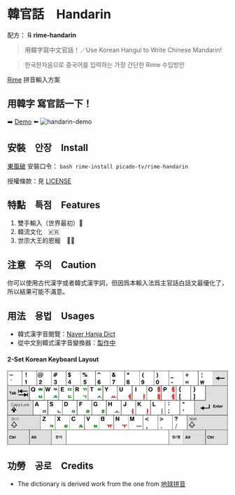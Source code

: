 # 韓官話　Handarin 
配方： ℞ **rime-handarin**
> 用韓字寫中文官話！／Use Korean Hangul to Write Chinese Mandarin!

> 한국한자음으로 중국어를 입력하는 가장 간단한 Rime 수입방안

[Rime](https://rime.im) 拼音輸入方案

## 用韓字 寫官話一下！
➡️ [Demo](https://my-rime.vercel.app/?plum=picado-tv/rime-handarin:handarin;rime/rime-luna-pinyin:luna_pinyin;rime/rime-stroke:stroke) ⬅️
![handarin-demo](https://github.com/picado-tv/rime-handarin/assets/81575252/c27912f2-bf4c-4057-ae36-859b971d7dac)


## 安裝　안장　Install
[東風破](https://github.com/rime/plum) 安裝口令： `bash rime-install picado-tv/rime-handarin`

授權條款：見 [LICENSE](LICENSE)

## 特點　특점　Features
1. 雙手輸入（世界最初）👐
2. 韓流文化　🇰🇷
3. 世宗大王的恩寵　👼🏻

## 注意　주의　Caution
你可以使用古代漢字或者韓式漢字詞，但因爲本輸入法爲主官話白話文最優化了，所以結果可能不滿意。

## 用法　용법　Usages

* 韓式漢字音閱覽：[Naver Hanja Dict](https://hanja.dict.naver.com/)
* 從中文到韓式漢字音變換器：[製作中]()

#### 2-Set Korean Keyboard Layout
<img src="./keyboard-2set.png" width="1000px" title="2-Set Korean Keyboard Layout"/>

## 功勞　공로　Credits

* The dictionary is derived work from the one from [地球拼音](https://github.com/rime/rime-terra-pinyin)
